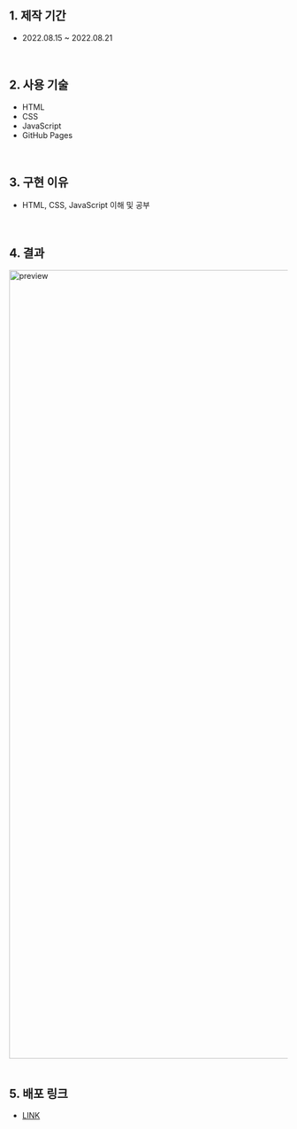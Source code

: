 ## 1. 제작 기간 
- 2022.08.15 ~ 2022.08.21
<br/>

## 2. 사용 기술
- HTML
- CSS
- JavaScript
- GitHub Pages
<br/>

## 3. 구현 이유
- HTML, CSS, JavaScript 이해 및 공부
<br/>

## 4. 결과
<img width="1425" alt="preview" src="https://github.com/seung-mii/starbucks/assets/84191029/a6e74e5c-80e0-4524-abad-aa4b7489f859">

<br/>
<br/>


## 5. 배포 링크
- [LINK](https://seung-mii.github.io/starbucks/)
<br/>
